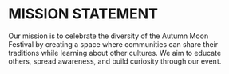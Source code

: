 # MISSION STATEMENT

Our mission is to celebrate the diversity of the Autumn Moon  
Festival by creating a space where communities can share their  
traditions while learning about other cultures. We aim to educate  
others, spread awareness, and build curiosity through our event.

